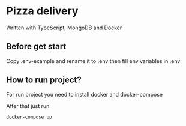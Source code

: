 # Pizza delivery

Written with TypeScript, MongoDB and Docker

## Before get start
Copy .env-example and rename it to .env then fill env variables in .env

## How to run project?

For run project you need to install docker and docker-compose

After that just run 
```bash
docker-compose up
```


